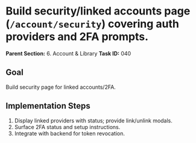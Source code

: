 # Build security/linked accounts page (`/account/security`) covering auth providers and 2FA prompts.

**Parent Section:** 6. Account & Library
**Task ID:** 040

## Goal
Build security page for linked accounts/2FA.

## Implementation Steps
1. Display linked providers with status; provide link/unlink modals.
2. Surface 2FA status and setup instructions.
3. Integrate with backend for token revocation.
